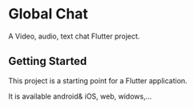 # Global Chat

A Video, audio, text chat Flutter project.

## Getting Started

This project is a starting point for a Flutter application.

It is available android& iOS, web, widows,...
